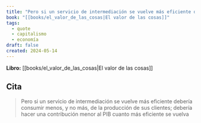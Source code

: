 ```yaml
---
title: "Pero si un servicio de intermediación se vuelve más eficiente debería consumir m..."
book: "[[books/el_valor_de_las_cosas|El valor de las cosas]]"
tags:
  - quote
  - capitalismo
  - economía
draft: false
created: 2024-05-14
---
```


**Libro:** [[books/el_valor_de_las_cosas|El valor de las cosas]]

## Cita
> Pero si un servicio de intermediación se vuelve más eficiente debería consumir menos, y no más, de la producción de sus clientes; debería hacer una contribución menor al PIB cuanto más eficiente se vuelva
